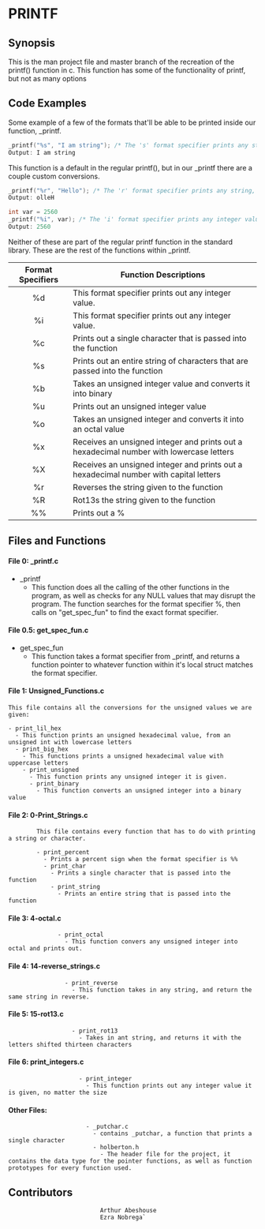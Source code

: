 # PRINTF

## Synopsis

This is the man project file and master branch of the recreation of the printf() function in c. This function has some of the functionality of printf, but not as many options

## Code Examples

Some example of a few of the formats that'll be able to be printed inside our function, _printf.

```c
_printf("%s", "I am string"); /* The 's' format specifier prints any string you input */
Output: I am string
```

This function is a default in the regular printf(), but in our _printf there are a couple custom conversions.

```c
_printf("%r", "Hello"); /* The 'r' format specifier prints any string, but in reverse */
Output: olleH
```

```c
int var = 2560
_printf("%i", var); /* The 'i' format specifier prints any integer value */
Output: 2560
```

Neither of these are part of the regular printf function in the standard library. These are the rest of the functions within _printf.

| Format Specifiers | Function Descriptions                                        |
| :---------------: | ------------------------------------------------------------ |
|        %d         | This format specifier prints out any integer value.          |
|        %i         | This format specifier prints out any integer value.          |
|        %c         | Prints out a single character that is passed into the function |
|        %s         | Prints out an entire string of characters that are passed into the function |
|        %b         | Takes an unsigned integer value and converts it into binary  |
|        %u         | Prints out an unsigned integer value                         |
|        %o         | Takes an unsigned integer and converts it into an octal value |
|        %x         | Receives an unsigned integer and prints out a hexadecimal number with lowercase letters |
|        %X         | Receives an unsigned integer and prints out a hexadecimal number with capital letters |
|        %r         | Reverses the string given to the function                    |
|        %R         | Rot13s the string given to the function                      |
|        %%         | Prints out a %                                               |



## Files and Functions

#### File 0: _printf.c

- _printf
  - This function does all the calling of the other functions in the program, as well as checks for any NULL values that may disrupt the program. The function searches for the format specifier %, then calls on "get_spec_fun" to find the exact format specifier.
  
#### File 0.5: get_spec_fun.c
  
  - get_spec_fun
    - This function takes a format specifier from _printf, and returns a function pointer to whatever function within it's local struct matches the format specifier.
	
#### File 1: Unsigned_Functions.c
	
	This file contains all the conversions for the unsigned values we are given:
	
	- print_lil_hex
	  - This function prints an unsigned hexadecimal value, from an unsigned int with lowercase letters
	  - print_big_hex
	    - This functions prints a unsigned hexadecimal value with uppercase letters
		- print_unsigned
		  - This function prints any unsigned integer it is given.
		  - print_binary
		    - This function converts an unsigned integer into a binary value
			
#### File 2: 0-Print_Strings.c
			
			This file contains every function that has to do with printing a string or character.
			
			- print_percent
			  - Prints a percent sign when the format specifier is %%
			  - print_char
			    - Prints a single character that is passed into the function
				- print_string
				  - Prints an entire string that is passed into the function
				  
#### File 3: 4-octal.c
				  
				  - print_octal
				    - This function convers any unsigned integer into octal and prints out.
					
#### File 4: 14-reverse_strings.c
					
					- print_reverse
					  - This function takes in any string, and return the same string in reverse.
					  
#### File 5: 15-rot13.c
					  
					  - print_rot13
					    - Takes in ant string, and returns it with the letters shifted thirteen characters
						
#### File 6: print_integers.c
						
						- print_integer
						  - This function prints out any integer value it is given, no matter the size
						  
#### Other Files:
						  
						  - _putchar.c
						    - contains _putchar, a function that prints a single character
							- holberton.h
							  - The header file for the project, it contains the data type for the pointer functions, as well as function prototypes for every function used.
							  
## Contributors
							  Arthur Abeshouse
							  Ezra Nobrega`
